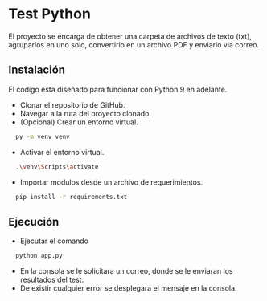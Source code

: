 
# Test Python

El proyecto se encarga de obtener una carpeta de archivos de texto (txt), agruparlos en uno solo, convertirlo en un archivo PDF y enviarlo via correo.


## Instalación

El codigo esta diseñado para funcionar con Python 9 en adelante.

- Clonar el repositorio de GitHub.
- Navegar a la ruta del proyecto clonado.
- (Opcional) Crear un entorno virtual.
```bash
  py -m venv venv
```
- Activar el entorno virtual.
```bash
  .\venv\Scripts\activate
```
- Importar modulos desde un archivo de requerimientos.
```bash
  pip install -r requirements.txt
```

## Ejecución

- Ejecutar el comando
```bash
  python app.py
```
- En la consola se le solicitara un correo, donde se le enviaran los resultados del test.
- De existir cualquier error se desplegara el mensaje en la consola.
